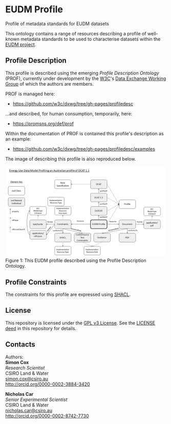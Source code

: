 # EUDM Profile
Profile of metadata standards for EUDM datasets

This ontology contains a range of resources describing a profile of well-known metadata standards to be used to characterise datasets within the [EUDM project](https://eudm.csiro.au).

## Profile Description
This profile is described using the emerging *Profile Description Ontology* (PROF), currently under development by the [W3C](https://www.w3.org/)'s [Data Exchange Working Group](https://www.w3.org/2017/dxwg/wiki/Main_Page) of which the authors are members.

PROF is managed here:

* <https://github.com/w3c/dxwg/tree/gh-pages/profiledesc>

...and described, for human consumption, temporarily, here:

* <https://promsns.org/def/prof>

Within the documentation of PROF is contained this profile's description as an example:

* <https://github.com/w3c/dxwg/tree/gh-pages/profiledesc/examples>

The image of describing this profile is also reproduced below.

![](eg_eudm.png)
Figure 1: This EUDM profile described using the Profile Description Ontology.


## Profile Constraints
The constraints for this profile are expressed using [SHACL](http://example.com).


## License
This repository is licensed under the [GPL v3 License](https://www.gnu.org/licenses/gpl-3.0.en.html). See the [LICENSE deed](LICENSE) in this repository for details.

## Contacts
Authors:  
**Simon Cox**  
*Research Scientist*  
CSIRO Land & Water    
<simon.cox@csiro.au>  
<http://orcid.org/0000-0002-3884-3420>

**Nicholas Car**  
*Senior Experimental Scientist*  
CSIRO Land & Water    
<nicholas.car@csiro.au>  
<http://orcid.org/0000-0002-8742-7730>
